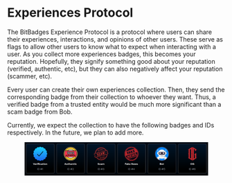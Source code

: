 # Experiences Protocol

The BitBadges Experience Protocol is a protocol where users can share their experiences, interactions, and opinions of other users. These serve as flags to allow other users to know what to expect when interacting with a user. As you collect more experiences badges, this becomes your reputation. Hopefully, they signify something good about your reputation (verified, authentic, etc), but they can also negatively affect your reputation (scammer, etc).&#x20;

Every user can create their own experiences collection. Then, they send the corresponding badge from their collection to whoever they want. Thus, a verified badge from a trusted entity would be much more significant than a scam badge from Bob.

Currently, we expect the collection to have the following badges and IDs respectively. In the future, we plan to add more.

<figure><img src="../../.gitbook/assets/image (55).png" alt=""><figcaption></figcaption></figure>
